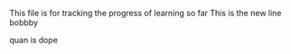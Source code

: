 This file is for tracking the progress of learning so far
This is the new line 
bobbby

quan is dope
